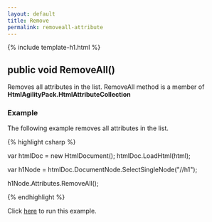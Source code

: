 ```yaml
---
layout: default
title: Remove
permalink: removeall-attribute
---
```


{% include template-h1.html %}

## public void RemoveAll()

Removes all attributes in the list. RemoveAll method is a member of **HtmlAgilityPack.HtmlAttributeCollection**

### Example

The following example removes all attributes in the list.

{% highlight csharp %}

var htmlDoc = new HtmlDocument();
htmlDoc.LoadHtml(html);

var h1Node = htmlDoc.DocumentNode.SelectSingleNode("//h1");
		
h1Node.Attributes.RemoveAll();

{% endhighlight %}

Click [here](https://dotnetfiddle.net/t8oy4u) to run this example.
